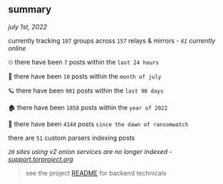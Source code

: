 
## summary
_july 1st, 2022_

currently tracking `107` groups across `157` relays & mirrors - _`61` currently online_

⏲ there have been `7` posts within the `last 24 hours`

🦈 there have been `10` posts within the `month of july`

🪐 there have been `901` posts within the `last 90 days`

🏚 there have been `1858` posts within the `year of 2022`

🦕 there have been `4144` posts `since the dawn of ransomwatch`

there are `51` custom parsers indexing posts

_`20` sites using v2 onion services are no longer indexed - [support.torproject.org](https://support.torproject.org/onionservices/v2-deprecation/)_

> see the project [README](https://github.com/joshhighet/ransomwatch#ransomwatch--) for backend technicals
